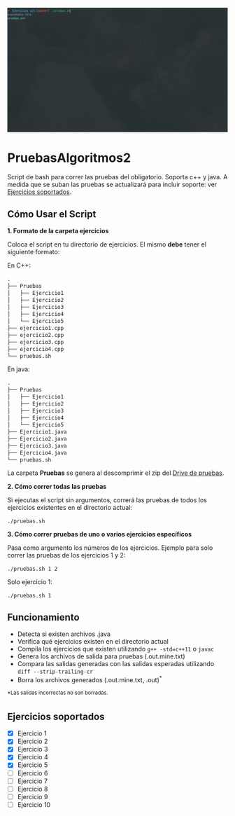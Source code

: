 ![demostracion](dem.gif)
# PruebasAlgoritmos2  
Script de bash para correr las pruebas del obligatorio. Soporta c++ y java.
A medida que se suban las pruebas se actualizará para incluir soporte: ver [Ejercicios soportados](#ejercicios-soportados).

## Cómo Usar el Script

**1. Formato de la carpeta ejercicios**

Coloca el script en tu directorio de ejercicios. El mismo **debe** tener el siguiente formato:

En C++:
```
.
├── Pruebas
│   ├── Ejercicio1
│   ├── Ejercicio2
│   ├── Ejercicio3
│   ├── Ejercicio4
│   └── Ejercicio5
├── ejercicio1.cpp
├── ejercicio2.cpp
├── ejercicio3.cpp
├── ejercicio4.cpp
└── pruebas.sh
```
En java:
```
.
├── Pruebas
│   ├── Ejercicio1
│   ├── Ejercicio2
│   ├── Ejercicio3
│   ├── Ejercicio4
│   └── Ejercicio5
├── Ejercicio1.java
├── Ejercicio2.java
├── Ejercicio3.java
├── Ejercicio4.java
└── pruebas.sh
```
La carpeta **Pruebas** se genera al descomprimir el zip del [Drive de pruebas](https://drive.google.com/drive/folders/1_Lx4PVyFqzYHEYeCPD8w8RH0fdTyX92N).

**2. Cómo correr todas las pruebas**

Si ejecutas el script sin argumentos, correrá las pruebas de todos los ejercicios existentes en el directorio actual:
```
./pruebas.sh
```

**3. Cómo correr pruebas de uno o varios ejercicios específicos**

Pasa como argumento los números de los ejercicios. Ejemplo para solo correr las pruebas de los ejercicios 1 y 2:
```
./pruebas.sh 1 2
```
Solo ejercicio 1:
```
./pruebas.sh 1
```

## Funcionamiento

- Detecta si existen archivos .java
- Verifica qué ejercicios existen en el directorio actual
- Compila los ejercicios que existen utilizando `g++ -std=c++11` o `javac`
- Genera los archivos de salida para pruebas (.out.mine.txt)
- Compara las salidas generadas con las salidas esperadas utilizando `diff --strip-trailing-cr`
- Borra los archivos generados (.out.mine.txt, .out)<sup>*</sup>

<sup>*Las salidas incorrectas no son borradas.

## Ejercicios soportados
- [x] Ejercicio 1
- [x] Ejercicio 2
- [x] Ejercicio 3
- [x] Ejercicio 4
- [x] Ejercicio 5
- [ ] Ejercicio 6
- [ ] Ejercicio 7
- [ ] Ejercicio 8
- [ ] Ejercicio 9
- [ ] Ejercicio 10
